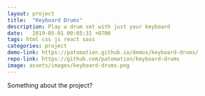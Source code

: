 ```yaml
---
layout: project
title:  "Keyboard Drums"
description: Play a drum set with just your keyboard
date:   2019-05-01 00:05:31 +0700
tags: html css js react sass
categories: project
demo-link: https://patomation.github.io/demos/keyboard-drums/
repo-link: https://github.com/patomation/keyboard-drums
image: assets/images/keyboard-drums.png
---
```


Something about the project?
